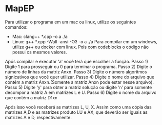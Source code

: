 # MapEP
Para utilizar o programa em um mac ou linux, utilize os seguintes comandos:
- Mac:
clang++ *.cpp   -o a
./a
- Linux:
g++ *.cpp -Wall -ansi -O3 -o a
./a
Para compilar em um windows, utilize g++ ou docker com linux. Pois com codeblocks o código não possui os mesmos valores.

Após compilar e executar 'a' você terá que escolher a função.
Passo 1) Digite 1 para prosseguir ou 0 para terminar o programa.
Passo 2) Digite o número de linhas da matriz Anxn.
Passo 3) Digite o número algoritmos signicativos que você quer utilizar.
Passo 4) Digite o nome do arquivo que contém a matriz Anxn.(Somente a matriz Anxn pode estar nesse arquivo).
Passo 5) Digite 'y' para obter a matriz solução ou digite 'n' para somente decompor a matriz A em matrizes L e U.
Passo 6) Digite o nome do arquivo que contém a matriz D1xn

Após isso você receberá as matrizes L, U, X. Assim como uma cópia das matrizes A,D e as matrizes produto LU e AX, que deverão ser iguais as matrizes A e D, respectivamente.
